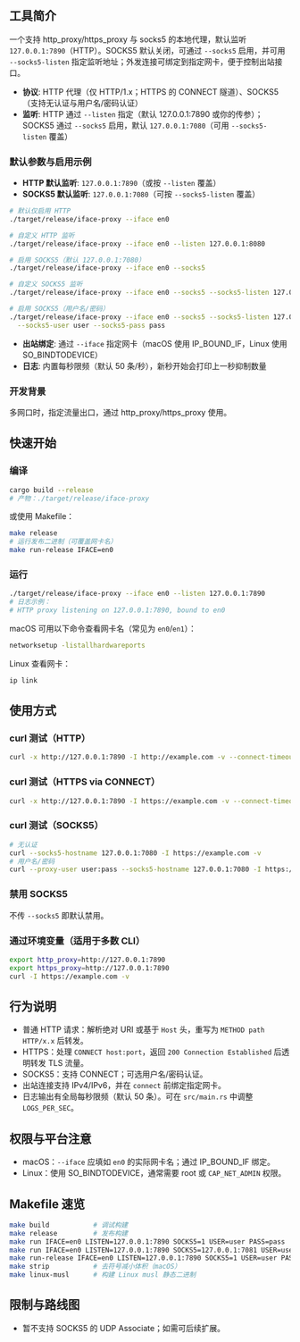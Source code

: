 ## 工具简介

一个支持 http_proxy/https_proxy 与 socks5 的本地代理，默认监听 `127.0.0.1:7890`（HTTP）。SOCKS5 默认关闭，可通过 `--socks5` 启用，并可用 `--socks5-listen` 指定监听地址；外发连接可绑定到指定网卡，便于控制出站接口。

- **协议**: HTTP 代理（仅 HTTP/1.x；HTTPS 的 CONNECT 隧道）、SOCKS5（支持无认证与用户名/密码认证）
- **监听**: HTTP 通过 `--listen` 指定（默认 127.0.0.1:7890 或你的传参）；SOCKS5 通过 `--socks5` 启用，默认 `127.0.0.1:7080`（可用 `--socks5-listen` 覆盖）

### 默认参数与启用示例

- **HTTP 默认监听**: `127.0.0.1:7890`（或按 `--listen` 覆盖）
- **SOCKS5 默认监听**: `127.0.0.1:7080`（可按 `--socks5-listen` 覆盖）

```bash
# 默认仅启用 HTTP
./target/release/iface-proxy --iface en0

# 自定义 HTTP 监听
./target/release/iface-proxy --iface en0 --listen 127.0.0.1:8080

# 启用 SOCKS5（默认 127.0.0.1:7080）
./target/release/iface-proxy --iface en0 --socks5

# 自定义 SOCKS5 监听
./target/release/iface-proxy --iface en0 --socks5 --socks5-listen 127.0.0.1:7081

# 启用 SOCKS5（用户名/密码）
./target/release/iface-proxy --iface en0 --socks5 --socks5-listen 127.0.0.1:7080 \
  --socks5-user user --socks5-pass pass
```
- **出站绑定**: 通过 `--iface` 指定网卡（macOS 使用 IP_BOUND_IF，Linux 使用 SO_BINDTODEVICE）
- **日志**: 内置每秒限频（默认 50 条/秒），新秒开始会打印上一秒抑制数量

### 开发背景

多网口时，指定流量出口，通过 http_proxy/https_proxy 使用。

## 快速开始

### 编译
```bash
cargo build --release
# 产物：./target/release/iface-proxy
```

或使用 Makefile：
```bash
make release
# 运行发布二进制（可覆盖网卡名）
make run-release IFACE=en0
```

### 运行
```bash
./target/release/iface-proxy --iface en0 --listen 127.0.0.1:7890
# 日志示例：
# HTTP proxy listening on 127.0.0.1:7890, bound to en0
```

macOS 可用以下命令查看网卡名（常见为 `en0`/`en1`）：
```bash
networksetup -listallhardwareports
```
Linux 查看网卡：
```bash
ip link
```

## 使用方式

### curl 测试（HTTP）
```bash
curl -x http://127.0.0.1:7890 -I http://example.com -v --connect-timeout 5 --max-time 10
```

### curl 测试（HTTPS via CONNECT）
```bash
curl -x http://127.0.0.1:7890 -I https://example.com -v --connect-timeout 5 --max-time 10
```



### curl 测试（SOCKS5）
```bash
# 无认证
curl --socks5-hostname 127.0.0.1:7080 -I https://example.com -v
# 用户名/密码
curl --proxy-user user:pass --socks5-hostname 127.0.0.1:7080 -I https://example.com -v
```

### 禁用 SOCKS5
不传 `--socks5` 即默认禁用。

### 通过环境变量（适用于多数 CLI）
```bash
export http_proxy=http://127.0.0.1:7890
export https_proxy=http://127.0.0.1:7890
curl -I https://example.com -v
```

## 行为说明

- 普通 HTTP 请求：解析绝对 URI 或基于 `Host` 头，重写为 `METHOD path HTTP/x.x` 后转发。
- HTTPS：处理 `CONNECT host:port`，返回 `200 Connection Established` 后透明转发 TLS 流量。
- SOCKS5：支持 CONNECT；可选用户名/密码认证。
- 出站连接支持 IPv4/IPv6，并在 `connect` 前绑定指定网卡。
- 日志输出有全局每秒限频（默认 50 条）。可在 `src/main.rs` 中调整 `LOGS_PER_SEC`。

## 权限与平台注意

- macOS：`--iface` 应填如 `en0` 的实际网卡名；通过 IP_BOUND_IF 绑定。
- Linux：使用 SO_BINDTODEVICE，通常需要 root 或 `CAP_NET_ADMIN` 权限。

## Makefile 速览

```bash
make build           # 调试构建
make release         # 发布构建
make run IFACE=en0 LISTEN=127.0.0.1:7890 SOCKS5=1 USER=user PASS=pass
make run IFACE=en0 LISTEN=127.0.0.1:7890 SOCKS5=127.0.0.1:7081 USER=user PASS=pass
make run-release IFACE=en0 LISTEN=127.0.0.1:7890 SOCKS5=1 USER=user PASS=pass
make strip           # 去符号减小体积（macOS）
make linux-musl      # 构建 Linux musl 静态二进制
```

## 限制与路线图

- 暂不支持 SOCKS5 的 UDP Associate；如需可后续扩展。



